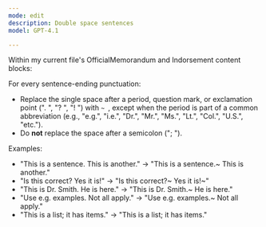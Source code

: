 ```yaml
---
mode: edit
description: Double space sentences
model: GPT-4.1

---
```

Within my current file's OfficialMemorandum and Indorsement content blocks:

For every sentence-ending punctuation:
- Replace the single space after a period, question mark, or exclamation point (". ", "? ", "! ") with `~ `, except when the period is part of a common abbreviation (e.g., "e.g.", "i.e.", "Dr.", "Mr.", "Ms.", "Lt.", "Col.", "U.S.", "etc.").
- Do **not** replace the space after a semicolon ("; ").

Examples:
- "This is a sentence. This is another." → "This is a sentence.~ This is another."
- "Is this correct? Yes it is!" → "Is this correct?~ Yes it is!~"
- "This is Dr. Smith. He is here." → "This is Dr. Smith.~ He is here."
- "Use e.g. examples. Not all apply." → "Use e.g. examples.~ Not all apply."
- "This is a list; it has items." → "This is a list; it has items."
